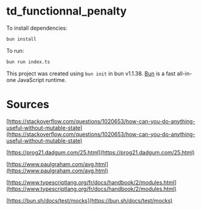 # td_functionnal_penalty

To install dependencies:

```bash
bun install
```

To run:

```bash
bun run index.ts
```

This project was created using `bun init` in bun v1.1.38. [Bun](https://bun.sh) is a fast all-in-one JavaScript runtime.

# Sources

[https://stackoverflow.com/questions/1020653/how-can-you-do-anything-useful-without-mutable-state](https://stackoverflow.com/questions/1020653/how-can-you-do-anything-useful-without-mutable-state)

[https://prog21.dadgum.com/25.html](https://prog21.dadgum.com/25.html)

[https://www.paulgraham.com/avg.html](https://www.paulgraham.com/avg.html)

[https://www.typescriptlang.org/fr/docs/handbook/2/modules.html](https://www.typescriptlang.org/fr/docs/handbook/2/modules.html)

[https://bun.sh/docs/test/mocks](https://bun.sh/docs/test/mocks)